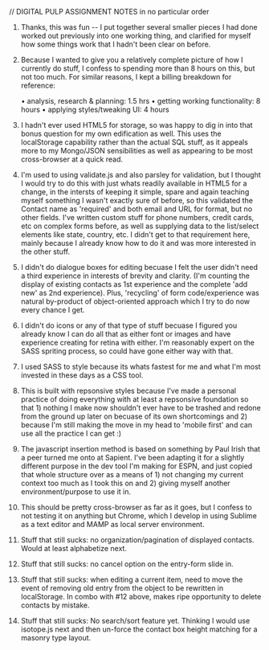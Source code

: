 
// DIGITAL PULP ASSIGNMENT NOTES in no particular order


1. Thanks, this was fun -- I put together several smaller pieces I had done worked out previously into one working thing, and clarified for myself how some things work that I hadn't been clear on before.


2. Because I wanted to give you a relatively complete picture of how I currently do stuff, I confess to spending more than 8 hours on this, but not too much.  For similar reasons, I kept a billing breakdown for reference: 

	• analysis, research & planning: 1.5 hrs
	• getting working functionality: 8 hours
	• applying styles/tweaking UI: 4 hours


3.  I hadn't ever used HTML5 for storage, so was happy to dig in into that bonus question for my own edification as well.  This uses the localStorage capability rather than the actual SQL stuff, as it appeals more to my Mongo/JSON sensibilities as well as appearing to be most cross-browser at a quick read.


4. I'm used to using validate.js and also parsley for validation, but I thought I would try to do this with just whats readily available in HTML5 for a change, in the intersts of keeping it simple, spare and again teaching myself something I wasn't exactly sure of before, so this validated the Contact name as 'required' and both email and URL for format, but no other fields.
I've written custom stuff for phone numbers, credit cards, etc on complex forms before, as well as supplying data to the list/select elements like state, country, etc.  I didn't get to that requirement here, mainly because I already know how to do it and was more interested in the other stuff.


5. I didn't do dialogue boxes for editing becuase I felt the user didn't need a third experience in interests of brevity and clarity. (I'm counting the display of existing contacts as 1st experience and the complete 'add new' as 2nd experience).  Plus, 'recycling' of form code/experience was natural by-product of object-oriented approach which I try to do now every chance I get.

6. I didn't do icons or any of that type of stuff becuase I figured you already know I can do all that as either font or images and have experience creating for retina with either.  I'm reasonably expert on the SASS spriting process, so could have gone either way with that.

7. I used SASS to style because its whats fastest for me and what I'm most invested in these days as a CSS tool.


8. This is built with repsonsive styles because I've made a personal practice of doing everything with at least a repsonsive foundation so that 1) nothing I make now shouldn't ever have to be trashed and redone from the ground up later on becuase of its own shortcomings and 2) because I'm still making the move in my head to 'mobile first' and can use all the practice I can get :)


9. The javascript insertion method is based on something by Paul Irish that a peer turned me onto at Sapient.  I've been adapting it for a slightly different purpose in the dev tool I'm making for ESPN, and just copied that whole structure over as a means of 1) not changing my current context too much as I took this on and 2) giving myself another environment/purpose to use it in.

10. This should be pretty cross-browser as far as it goes, but I confess to not testing it on anything but Chrome, which I develop in using Sublime as a text editor and MAMP as local server environment.

11. Stuff that still sucks: no organization/pagination of displayed contacts. Would at least alphabetize next.

12. Stuff that still sucks: no cancel option on the entry-form slide in. 

13. Stuff that still sucks: when editing a current item, need to move the event of removing old entry from the object to be rewritten in localStorage.  In combo with #12 above, makes ripe opportunity to delete contacts by mistake.

14. Stuff that still sucks: No search/sort feature yet.  Thinking I would use isotope.js next and then un-force the contact box height matching for a masonry type layout.




